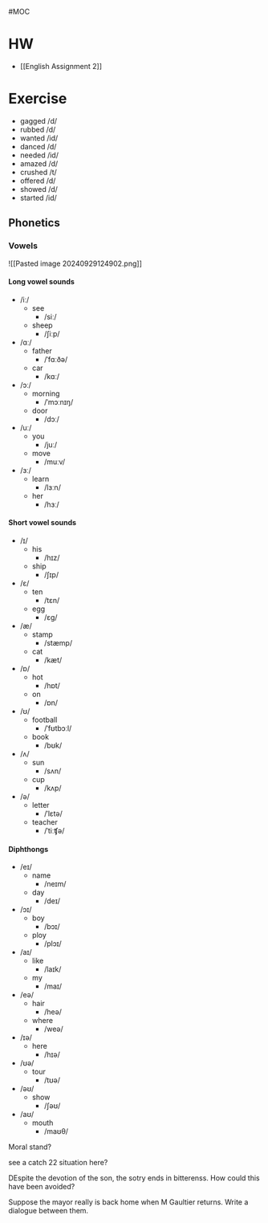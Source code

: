 #MOC
# HW
- [[English Assignment 2]]

# Exercise
- gagged /d/
- rubbed /d/
- wanted /id/
- danced /d/
- needed /id/
- amazed /d/
- crushed /t/
- offered /d/
- showed /d/
- started /id/

## Phonetics

### Vowels

![[Pasted image 20240929124902.png]]
#### Long vowel sounds

- /iː/ 
	- see
		- /siː/ 
	- sheep
		- /ʃiːp/ 
- /ɑː/ 
	- father
		- /ˈfɑːðə/ 
	- car
		- /kɑː/ 
- /ɔː/ 
	- morning
		- /ˈmɔːnɪŋ/ 
	- door
		- /dɔː/ 
- /uː/ 
	- you
		- /juː/ 
	- move
		- /muːv/ 
- /ɜː/ 
	- learn
		- /lɜːn/ 
	- her
		- /hɜː/ 

#### Short vowel sounds

- /ɪ/ 
	- his
		- /hɪz/ 
	- ship
		- /ʃɪp/ 
- /ɛ/ 
	- ten
		- /tɛn/ 
	- egg 
		- /ɛɡ/
- /æ/ 
	- stamp
		- /stæmp/ 
	- cat
		- /kæt/ 
- /ɒ/ 
	- hot
		- /hɒt/ 
	- on
		- /ɒn/ 
- /ʊ/ 
	- football
		- /ˈfʊtbɔːl/ 
	- book
		- /bʊk/ 
- /ʌ/ 
	- sun
		- /sʌn/ 
	- cup
		- /kʌp/ 
- /ə/ 
	- letter
		- /ˈlɛtə/ 
	- teacher
		- /ˈtiːʧə/ 

#### Diphthongs

- /eɪ/
	- name
		- /neɪm/
	- day
		- /deɪ/
- /ɔɪ/
	- boy
		- /bɔɪ/
	- ploy
		- /plɔɪ/
- /aɪ/
	- like
		- /laɪk/
	- my
		- /maɪ/
- /eə/
	- hair
		- /heə/
	- where
		- /weə/
- /ɪə/
	- here
		- /hɪə/
- /ʊə/
	- tour
		- /tʊə/
- /əʊ/
	- show
		- /ʃəʊ/
- /aʊ/
	- mouth
		- /maʊθ/





Moral stand?

see a catch 22 situation here?

DEspite the devotion of the son, the sotry ends in bitterenss. How could this have been avoided?



Suppose the mayor really is back home when M Gaultier returns. Write a dialogue between them. 

 